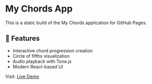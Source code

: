 ﻿# My Chords App

This is a static build of the My Chords application for GitHub Pages.

## 🎵 Features
- Interactive chord progression creation
- Circle of fifths visualization
- Audio playback with Tone.js
- Modern React-based UI

Visit: [Live Demo](https://username.github.io/my-chords/)
